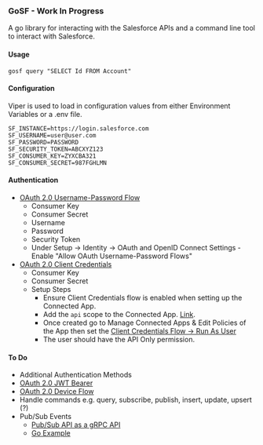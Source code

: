 ### GoSF - Work In Progress

A go library for interacting with the Salesforce APIs and a command line tool to interact with Salesforce.


#### Usage

`gosf query "SELECT Id FROM Account"`

#### Configuration

Viper is used to load in configuration values from either Environment Variables or a .env file.

```
SF_INSTANCE=https://login.salesforce.com
SF_USERNAME=user@user.com
SF_PASSWORD=PASSWORD
SF_SECURITY_TOKEN=ABCXYZ123
SF_CONSUMER_KEY=ZYXCBA321
SF_CONSUMER_SECRET=987FGHLMN
```

#### Authentication
 - [OAuth 2.0 Username-Password Flow](https://help.salesforce.com/s/articleView?id=sf.remoteaccess_oauth_username_password_flow.htm&type=5)
    - Consumer Key
    - Consumer Secret
    - Username
    - Password
    - Security Token
    - Under Setup -> Identity -> OAuth and OpenID Connect Settings - Enable "Allow OAuth Username-Password Flows"
 - [OAuth 2.0 Client Credentials](https://help.salesforce.com/s/articleView?id=sf.remoteaccess_oauth_client_credentials_flow.htm&type=5)
    - Consumer Key
    - Consumer Secret
    - Setup Steps
      - Ensure Client Credentials flow is enabled when setting up the Connected App.
      - Add the `api` scope to the Connected App. [Link](https://trailhead.salesforce.com/trailblazer-community/feed/0D54V00007T4FmsSAF).
      - Once created go to Manage Connected Apps & Edit Policies of the App then set the [Client Credentials Flow -> Run As User](https://trailhead.salesforce.com/trailblazer-community/feed/0D54V00007T4L8NSAV)
      - The user should have the API Only permission.
  
#### To Do
 - Additional Authentication Methods
  - [OAuth 2.0 JWT Bearer](https://help.salesforce.com/s/articleView?id=sf.remoteaccess_oauth_jwt_flow.htm&type=5)
  - [OAuth 2.0 Device Flow](https://help.salesforce.com/s/articleView?id=sf.remoteaccess_oauth_device_flow.htm&type=5)
 - Handle commands e.g. query, subscribe, publish, insert, update, upsert (?)
 - Pub/Sub Events
   - [Pub/Sub API as a gRPC API](https://developer.salesforce.com/docs/platform/pub-sub-api/guide/grpc-api.html)
   - [Go Example](https://github.com/forcedotcom/pub-sub-api/tree/main/go)

